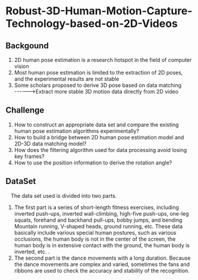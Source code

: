 # Robust-3D-Human-Motion-Capture-Technology-based-on-2D-Videos

## Backgound
1.  2D human pose estimation is a research hotspot in the field of computer vision 
2.  Most human pose estimation is limited to the extraction of 2D poses, and the experimental results are not stable  
3.  Some scholars proposed to derive 3D pose based on data matching  
------>Extract more stable 3D motion data directly from 2D video  

## Challenge
1.  How to construct an appropriate data set and compare the existing human pose estimation algorithms experimentally?  
2.  How to build a bridge between 2D human pose estimation model and 2D-3D data matching model?  
3.  How does the filtering algorithm used for data processing avoid losing key frames?  
4.  How to use the position information to derive the rotation angle?  

## DataSet
&emsp;The data set used is divided into two parts. 
1.  The first part is a series of short-length fitness exercises, including inverted push-ups, inverted wall-climbing, high-five push-ups, one-leg squats, forehand and backhand pull-ups, bobby jumps, and bending Mountain running, V-shaped heads, ground running, etc. These data basically include various special human postures, such as various occlusions, the human body is not in the center of the screen, the human body is in extensive contact with the ground, the human body is inverted, etc. .  
2.  The second part is the dance movements with a long duration. Because the dance movements are complex and varied, sometimes the fans and ribbons are used to check the accuracy and stability of the recognition.  
